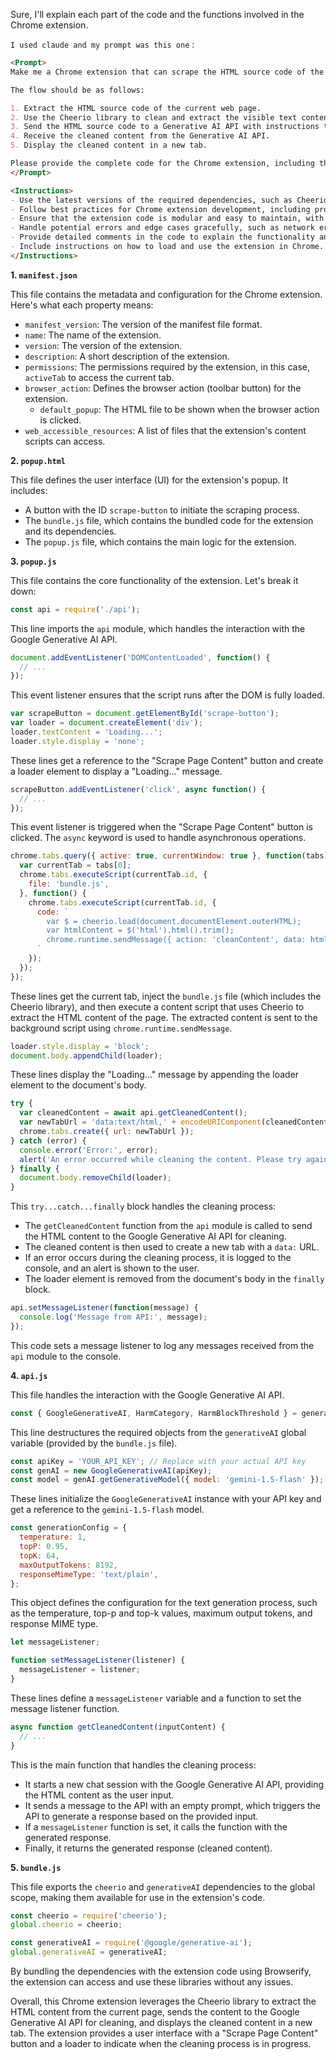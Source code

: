 Sure, I'll explain each part of the code and the functions involved in the Chrome extension.


```I used claude and my prompt was this one``` : 

```md
<Prompt>
Make me a Chrome extension that can scrape the HTML source code of the current web page, send it to a Generative AI API for cleaning and extracting the visible text content, and display the cleaned content in a new tab.

The flow should be as follows:

1. Extract the HTML source code of the current web page.
2. Use the Cheerio library to clean and extract the visible text content from the HTML source code.
3. Send the HTML source code to a Generative AI API with instructions to extract the visible text content while preserving the structure and order of the content.
4. Receive the cleaned content from the Generative AI API.
5. Display the cleaned content in a new tab.

Please provide the complete code for the Chrome extension, including the manifest file, background script, content script, and any other necessary files or dependencies.
</Prompt>

<Instructions>
- Use the latest versions of the required dependencies, such as Cheerio and the Google Generative AI library.
- Follow best practices for Chrome extension development, including proper permissions, content security policies, and event handling.
- Ensure that the extension code is modular and easy to maintain, with clear separation of concerns between different components (e.g., background script, content script, UI).
- Handle potential errors and edge cases gracefully, such as network errors, API failures, or unexpected input.
- Provide detailed comments in the code to explain the functionality and logic behind each part of the extension.
- Include instructions on how to load and use the extension in Chrome.
</Instructions>

```
**1. `manifest.json`**

This file contains the metadata and configuration for the Chrome extension. Here's what each property means:

- `manifest_version`: The version of the manifest file format.
- `name`: The name of the extension.
- `version`: The version of the extension.
- `description`: A short description of the extension.
- `permissions`: The permissions required by the extension, in this case, `activeTab` to access the current tab.
- `browser_action`: Defines the browser action (toolbar button) for the extension.
  - `default_popup`: The HTML file to be shown when the browser action is clicked.
- `web_accessible_resources`: A list of files that the extension's content scripts can access.

**2. `popup.html`**

This file defines the user interface (UI) for the extension's popup. It includes:

- A button with the ID `scrape-button` to initiate the scraping process.
- The `bundle.js` file, which contains the bundled code for the extension and its dependencies.
- The `popup.js` file, which contains the main logic for the extension.

**3. `popup.js`**

This file contains the core functionality of the extension. Let's break it down:

```javascript
const api = require('./api');
```

This line imports the `api` module, which handles the interaction with the Google Generative AI API.

```javascript
document.addEventListener('DOMContentLoaded', function() {
  // ...
});
```

This event listener ensures that the script runs after the DOM is fully loaded.

```javascript
var scrapeButton = document.getElementById('scrape-button');
var loader = document.createElement('div');
loader.textContent = 'Loading...';
loader.style.display = 'none';
```

These lines get a reference to the "Scrape Page Content" button and create a loader element to display a "Loading..." message.

```javascript
scrapeButton.addEventListener('click', async function() {
  // ...
});
```

This event listener is triggered when the "Scrape Page Content" button is clicked. The `async` keyword is used to handle asynchronous operations.

```javascript
chrome.tabs.query({ active: true, currentWindow: true }, function(tabs) {
  var currentTab = tabs[0];
  chrome.tabs.executeScript(currentTab.id, {
    file: 'bundle.js',
  }, function() {
    chrome.tabs.executeScript(currentTab.id, {
      code: `
        var $ = cheerio.load(document.documentElement.outerHTML);
        var htmlContent = $('html').html().trim();
        chrome.runtime.sendMessage({ action: 'cleanContent', data: htmlContent });
      `
    });
  });
});
```

These lines get the current tab, inject the `bundle.js` file (which includes the Cheerio library), and then execute a content script that uses Cheerio to extract the HTML content of the page. The extracted content is sent to the background script using `chrome.runtime.sendMessage`.

```javascript
loader.style.display = 'block';
document.body.appendChild(loader);
```

These lines display the "Loading..." message by appending the loader element to the document's body.

```javascript
try {
  var cleanedContent = await api.getCleanedContent();
  var newTabUrl = 'data:text/html,' + encodeURIComponent(cleanedContent);
  chrome.tabs.create({ url: newTabUrl });
} catch (error) {
  console.error('Error:', error);
  alert('An error occurred while cleaning the content. Please try again.');
} finally {
  document.body.removeChild(loader);
}
```

This `try...catch...finally` block handles the cleaning process:

- The `getCleanedContent` function from the `api` module is called to send the HTML content to the Google Generative AI API for cleaning.
- The cleaned content is then used to create a new tab with a `data:` URL.
- If an error occurs during the cleaning process, it is logged to the console, and an alert is shown to the user.
- The loader element is removed from the document's body in the `finally` block.

```javascript
api.setMessageListener(function(message) {
  console.log('Message from API:', message);
});
```

This code sets a message listener to log any messages received from the `api` module to the console.

**4. `api.js`**

This file handles the interaction with the Google Generative AI API.

```javascript
const { GoogleGenerativeAI, HarmCategory, HarmBlockThreshold } = generativeAI;
```

This line destructures the required objects from the `generativeAI` global variable (provided by the `bundle.js` file).

```javascript
const apiKey = 'YOUR_API_KEY'; // Replace with your actual API key
const genAI = new GoogleGenerativeAI(apiKey);
const model = genAI.getGenerativeModel({ model: 'gemini-1.5-flash' });
```

These lines initialize the `GoogleGenerativeAI` instance with your API key and get a reference to the `gemini-1.5-flash` model.

```javascript
const generationConfig = {
  temperature: 1,
  topP: 0.95,
  topK: 64,
  maxOutputTokens: 8192,
  responseMimeType: 'text/plain',
};
```

This object defines the configuration for the text generation process, such as the temperature, top-p and top-k values, maximum output tokens, and response MIME type.

```javascript
let messageListener;

function setMessageListener(listener) {
  messageListener = listener;
}
```

These lines define a `messageListener` variable and a function to set the message listener function.

```javascript
async function getCleanedContent(inputContent) {
  // ...
}
```

This is the main function that handles the cleaning process:

- It starts a new chat session with the Google Generative AI API, providing the HTML content as the user input.
- It sends a message to the API with an empty prompt, which triggers the API to generate a response based on the provided input.
- If a `messageListener` function is set, it calls the function with the generated response.
- Finally, it returns the generated response (cleaned content).

**5. `bundle.js`**

This file exports the `cheerio` and `generativeAI` dependencies to the global scope, making them available for use in the extension's code.

```javascript
const cheerio = require('cheerio');
global.cheerio = cheerio;

const generativeAI = require('@google/generative-ai');
global.generativeAI = generativeAI;
```

By bundling the dependencies with the extension code using Browserify, the extension can access and use these libraries without any issues.

Overall, this Chrome extension leverages the Cheerio library to extract the HTML content from the current page, sends the content to the Google Generative AI API for cleaning, and displays the cleaned content in a new tab. The extension provides a user interface with a "Scrape Page Content" button and a loader to indicate when the cleaning process is in progress.